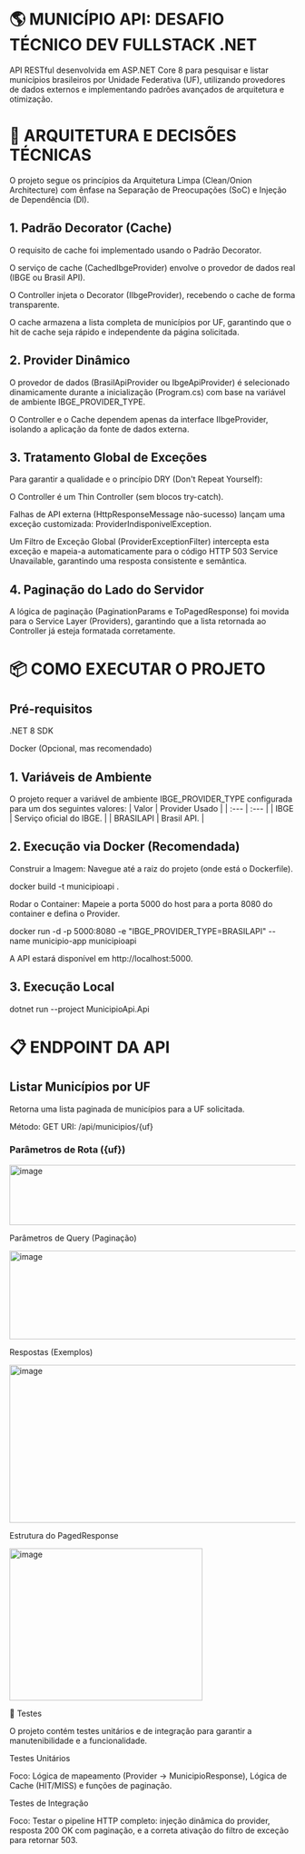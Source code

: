 <h1>🌎 MUNICÍPIO API: DESAFIO TÉCNICO DEV FULLSTACK .NET</h1>

API RESTful desenvolvida em ASP.NET Core 8 para pesquisar e listar municípios brasileiros por Unidade Federativa (UF), utilizando provedores de dados externos e implementando padrões avançados de arquitetura e otimização.

<h1>🚀 ARQUITETURA E DECISÕES TÉCNICAS</h1>

O projeto segue os princípios da Arquitetura Limpa (Clean/Onion Architecture) com ênfase na Separação de Preocupações (SoC) e Injeção de Dependência (DI).

<h2>1. Padrão Decorator (Cache)</h2>

O requisito de cache foi implementado usando o Padrão Decorator.

O serviço de cache (CachedIbgeProvider) envolve o provedor de dados real (IBGE ou Brasil API).

O Controller injeta o Decorator (IIbgeProvider), recebendo o cache de forma transparente.

O cache armazena a lista completa de municípios por UF, garantindo que o hit de cache seja rápido e independente da página solicitada.

<h2>2. Provider Dinâmico</h2>

O provedor de dados (BrasilApiProvider ou IbgeApiProvider) é selecionado dinamicamente durante a inicialização (Program.cs) com base na variável de ambiente IBGE_PROVIDER_TYPE.

O Controller e o Cache dependem apenas da interface IIbgeProvider, isolando a aplicação da fonte de dados externa.

<h2>3. Tratamento Global de Exceções</h2>

Para garantir a qualidade e o princípio DRY (Don't Repeat Yourself):

O Controller é um Thin Controller (sem blocos try-catch).

Falhas de API externa (HttpResponseMessage não-sucesso) lançam uma exceção customizada: ProviderIndisponivelException.

Um Filtro de Exceção Global (ProviderExceptionFilter) intercepta esta exceção e mapeia-a automaticamente para o código HTTP 503 Service Unavailable, garantindo uma resposta consistente e semântica.

<h2>4. Paginação do Lado do Servidor</h2>

A lógica de paginação (PaginationParams e ToPagedResponse) foi movida para o Service Layer (Providers), garantindo que a lista retornada ao Controller já esteja formatada corretamente.

<h1>📦 COMO EXECUTAR O PROJETO</h1>

<h2>Pré-requisitos</h2>

.NET 8 SDK

Docker (Opcional, mas recomendado)

<h2>1. Variáveis de Ambiente</h2>

O projeto requer a variável de ambiente IBGE_PROVIDER_TYPE configurada para um dos seguintes valores:
| Valor | Provider Usado |
| :--- | :--- |
| IBGE | Serviço oficial do IBGE. |
| BRASILAPI | Brasil API. |

<h2>2. Execução via Docker (Recomendada)</h2>

Construir a Imagem: Navegue até a raiz do projeto (onde está o Dockerfile).

docker build -t municipioapi .


Rodar o Container: Mapeie a porta 5000 do host para a porta 8080 do container e defina o Provider.

docker run -d -p 5000:8080 -e "IBGE_PROVIDER_TYPE=BRASILAPI" --name municipio-app municipioapi


A API estará disponível em http://localhost:5000.

<h2>3. Execução Local</h2>

dotnet run --project MunicipioApi.Api


<h1>📋 ENDPOINT DA API</h1>

<h2>Listar Municípios por UF</h2>

Retorna uma lista paginada de municípios para a UF solicitada.

Método: GET
URI: /api/municipios/{uf}

<h3>Parâmetros de Rota ({uf})</h3>

<img width="720" height="106" alt="image" src="https://github.com/user-attachments/assets/aee90743-69e3-4811-8fe5-822ffd74e22e" />


Parâmetros de Query (Paginação)

<img width="880" height="156" alt="image" src="https://github.com/user-attachments/assets/d1ea08a8-257c-452b-a799-47d321961c0e" />

Respostas (Exemplos)

<img width="1027" height="278" alt="image" src="https://github.com/user-attachments/assets/9a9b2579-5774-4d3f-8c81-f961ae8c9ef3" />


Estrutura do PagedResponse

<img width="340" height="268" alt="image" src="https://github.com/user-attachments/assets/bc1ba931-7162-41be-a468-d71f879a1e21" />

🧪 Testes

O projeto contém testes unitários e de integração para garantir a manutenibilidade e a funcionalidade.

Testes Unitários

Foco: Lógica de mapeamento (Provider -> MunicipioResponse), Lógica de Cache (HIT/MISS) e funções de paginação.

Testes de Integração

Foco: Testar o pipeline HTTP completo: injeção dinâmica do provider, resposta 200 OK com paginação, e a correta ativação do filtro de exceção para retornar 503.

